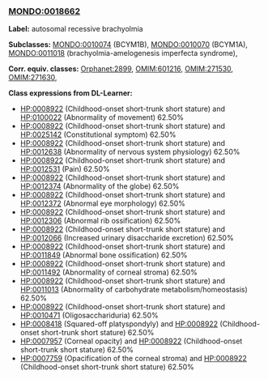 
### [MONDO:0018662](http://purl.obolibrary.org/obo/MONDO_0018662)
**Label:** autosomal recessive brachyolmia

**Subclasses:** [MONDO:0010074](http://purl.obolibrary.org/obo/MONDO_0010074) (BCYM1B), [MONDO:0010070](http://purl.obolibrary.org/obo/MONDO_0010070) (BCYM1A), [MONDO:0011018](http://purl.obolibrary.org/obo/MONDO_0011018) (brachyolmia-amelogenesis imperfecta syndrome), 

**Corr. equiv. classes:** [Orphanet:2899](http://www.orpha.net/ORDO/Orphanet_2899), [OMIM:601216](http://purl.obolibrary.org/obo/OMIM_601216), [OMIM:271530](http://purl.obolibrary.org/obo/OMIM_271530), [OMIM:271630](http://purl.obolibrary.org/obo/OMIM_271630), 

**Class expressions from DL-Learner:**

- [HP:0008922](http://purl.obolibrary.org/obo/HP_0008922) (Childhood-onset short-trunk short stature) and [HP:0100022](http://purl.obolibrary.org/obo/HP_0100022) (Abnormality of movement) 62.50%
- [HP:0008922](http://purl.obolibrary.org/obo/HP_0008922) (Childhood-onset short-trunk short stature) and [HP:0025142](http://purl.obolibrary.org/obo/HP_0025142) (Constitutional symptom) 62.50%
- [HP:0008922](http://purl.obolibrary.org/obo/HP_0008922) (Childhood-onset short-trunk short stature) and [HP:0012638](http://purl.obolibrary.org/obo/HP_0012638) (Abnormality of nervous system physiology) 62.50%
- [HP:0008922](http://purl.obolibrary.org/obo/HP_0008922) (Childhood-onset short-trunk short stature) and [HP:0012531](http://purl.obolibrary.org/obo/HP_0012531) (Pain) 62.50%
- [HP:0008922](http://purl.obolibrary.org/obo/HP_0008922) (Childhood-onset short-trunk short stature) and [HP:0012374](http://purl.obolibrary.org/obo/HP_0012374) (Abnormality of the globe) 62.50%
- [HP:0008922](http://purl.obolibrary.org/obo/HP_0008922) (Childhood-onset short-trunk short stature) and [HP:0012372](http://purl.obolibrary.org/obo/HP_0012372) (Abnormal eye morphology) 62.50%
- [HP:0008922](http://purl.obolibrary.org/obo/HP_0008922) (Childhood-onset short-trunk short stature) and [HP:0012306](http://purl.obolibrary.org/obo/HP_0012306) (Abnormal rib ossification) 62.50%
- [HP:0008922](http://purl.obolibrary.org/obo/HP_0008922) (Childhood-onset short-trunk short stature) and [HP:0012066](http://purl.obolibrary.org/obo/HP_0012066) (Increased urinary disaccharide excretion) 62.50%
- [HP:0008922](http://purl.obolibrary.org/obo/HP_0008922) (Childhood-onset short-trunk short stature) and [HP:0011849](http://purl.obolibrary.org/obo/HP_0011849) (Abnormal bone ossification) 62.50%
- [HP:0008922](http://purl.obolibrary.org/obo/HP_0008922) (Childhood-onset short-trunk short stature) and [HP:0011492](http://purl.obolibrary.org/obo/HP_0011492) (Abnormality of corneal stroma) 62.50%
- [HP:0008922](http://purl.obolibrary.org/obo/HP_0008922) (Childhood-onset short-trunk short stature) and [HP:0011013](http://purl.obolibrary.org/obo/HP_0011013) (Abnormality of carbohydrate metabolism/homeostasis) 62.50%
- [HP:0008922](http://purl.obolibrary.org/obo/HP_0008922) (Childhood-onset short-trunk short stature) and [HP:0010471](http://purl.obolibrary.org/obo/HP_0010471) (Oligosacchariduria) 62.50%
- [HP:0008418](http://purl.obolibrary.org/obo/HP_0008418) (Squared-off platyspondyly) and [HP:0008922](http://purl.obolibrary.org/obo/HP_0008922) (Childhood-onset short-trunk short stature) 62.50%
- [HP:0007957](http://purl.obolibrary.org/obo/HP_0007957) (Corneal opacity) and [HP:0008922](http://purl.obolibrary.org/obo/HP_0008922) (Childhood-onset short-trunk short stature) 62.50%
- [HP:0007759](http://purl.obolibrary.org/obo/HP_0007759) (Opacification of the corneal stroma) and [HP:0008922](http://purl.obolibrary.org/obo/HP_0008922) (Childhood-onset short-trunk short stature) 62.50%



